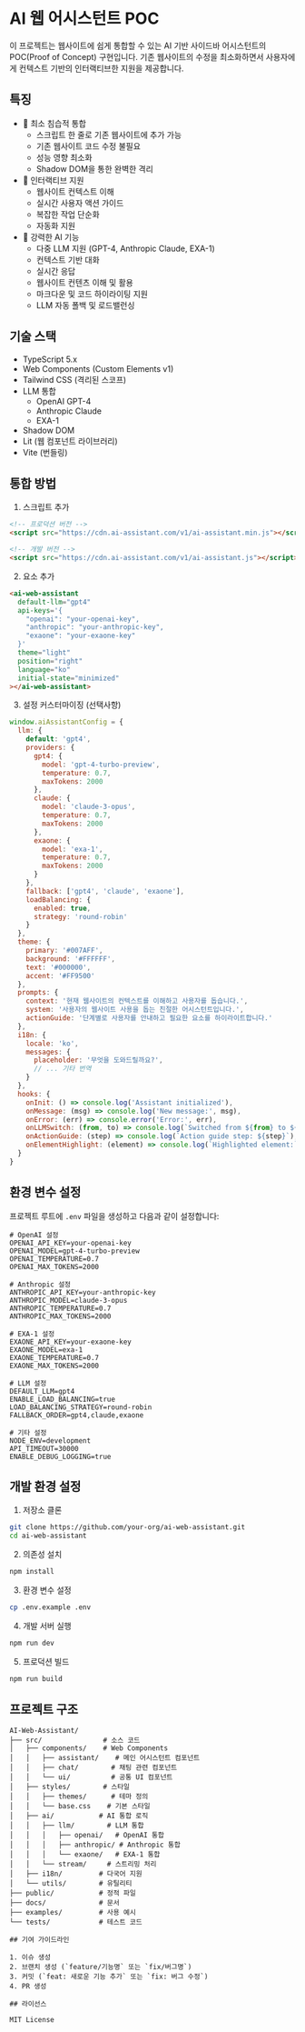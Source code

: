 # AI 웹 어시스턴트 POC

이 프로젝트는 웹사이트에 쉽게 통합할 수 있는 AI 기반 사이드바 어시스턴트의 POC(Proof of Concept) 구현입니다. 기존 웹사이트의 수정을 최소화하면서 사용자에게 컨텍스트 기반의 인터랙티브한 지원을 제공합니다.

## 특징

- 🔌 최소 침습적 통합
  - 스크립트 한 줄로 기존 웹사이트에 추가 가능
  - 기존 웹사이트 코드 수정 불필요
  - 성능 영향 최소화
  - Shadow DOM을 통한 완벽한 격리
- 🎯 인터랙티브 지원
  - 웹사이트 컨텍스트 이해
  - 실시간 사용자 액션 가이드
  - 복잡한 작업 단순화
  - 자동화 지원
- 🤖 강력한 AI 기능
  - 다중 LLM 지원 (GPT-4, Anthropic Claude, EXA-1)
  - 컨텍스트 기반 대화
  - 실시간 응답
  - 웹사이트 컨텐츠 이해 및 활용
  - 마크다운 및 코드 하이라이팅 지원
  - LLM 자동 폴백 및 로드밸런싱

## 기술 스택

- TypeScript 5.x
- Web Components (Custom Elements v1)
- Tailwind CSS (격리된 스코프)
- LLM 통합
  - OpenAI GPT-4
  - Anthropic Claude
  - EXA-1
- Shadow DOM
- Lit (웹 컴포넌트 라이브러리)
- Vite (번들링)

## 통합 방법

1. 스크립트 추가
```html
<!-- 프로덕션 버전 -->
<script src="https://cdn.ai-assistant.com/v1/ai-assistant.min.js"></script>

<!-- 개발 버전 -->
<script src="https://cdn.ai-assistant.com/v1/ai-assistant.js"></script>
```

2. 요소 추가
```html
<ai-web-assistant
  default-llm="gpt4"
  api-keys='{
    "openai": "your-openai-key",
    "anthropic": "your-anthropic-key",
    "exaone": "your-exaone-key"
  }'
  theme="light"
  position="right"
  language="ko"
  initial-state="minimized"
></ai-web-assistant>
```

3. 설정 커스터마이징 (선택사항)
```javascript
window.aiAssistantConfig = {
  llm: {
    default: 'gpt4',
    providers: {
      gpt4: {
        model: 'gpt-4-turbo-preview',
        temperature: 0.7,
        maxTokens: 2000
      },
      claude: {
        model: 'claude-3-opus',
        temperature: 0.7,
        maxTokens: 2000
      },
      exaone: {
        model: 'exa-1',
        temperature: 0.7,
        maxTokens: 2000
      }
    },
    fallback: ['gpt4', 'claude', 'exaone'],
    loadBalancing: {
      enabled: true,
      strategy: 'round-robin'
    }
  },
  theme: {
    primary: '#007AFF',
    background: '#FFFFFF',
    text: '#000000',
    accent: '#FF9500'
  },
  prompts: {
    context: '현재 웹사이트의 컨텍스트를 이해하고 사용자를 돕습니다.',
    system: '사용자의 웹사이트 사용을 돕는 친절한 어시스턴트입니다.',
    actionGuide: '단계별로 사용자를 안내하고 필요한 요소를 하이라이트합니다.'
  },
  i18n: {
    locale: 'ko',
    messages: {
      placeholder: '무엇을 도와드릴까요?',
      // ... 기타 번역
    }
  },
  hooks: {
    onInit: () => console.log('Assistant initialized'),
    onMessage: (msg) => console.log('New message:', msg),
    onError: (err) => console.error('Error:', err),
    onLLMSwitch: (from, to) => console.log(`Switched from ${from} to ${to}`),
    onActionGuide: (step) => console.log(`Action guide step: ${step}`),
    onElementHighlight: (element) => console.log(`Highlighted element:`, element)
  }
}
```

## 환경 변수 설정

프로젝트 루트에 `.env` 파일을 생성하고 다음과 같이 설정합니다:

```env
# OpenAI 설정
OPENAI_API_KEY=your-openai-key
OPENAI_MODEL=gpt-4-turbo-preview
OPENAI_TEMPERATURE=0.7
OPENAI_MAX_TOKENS=2000

# Anthropic 설정
ANTHROPIC_API_KEY=your-anthropic-key
ANTHROPIC_MODEL=claude-3-opus
ANTHROPIC_TEMPERATURE=0.7
ANTHROPIC_MAX_TOKENS=2000

# EXA-1 설정
EXAONE_API_KEY=your-exaone-key
EXAONE_MODEL=exa-1
EXAONE_TEMPERATURE=0.7
EXAONE_MAX_TOKENS=2000

# LLM 설정
DEFAULT_LLM=gpt4
ENABLE_LOAD_BALANCING=true
LOAD_BALANCING_STRATEGY=round-robin
FALLBACK_ORDER=gpt4,claude,exaone

# 기타 설정
NODE_ENV=development
API_TIMEOUT=30000
ENABLE_DEBUG_LOGGING=true
```

## 개발 환경 설정

1. 저장소 클론
```bash
git clone https://github.com/your-org/ai-web-assistant.git
cd ai-web-assistant
```

2. 의존성 설치
```bash
npm install
```

3. 환경 변수 설정
```bash
cp .env.example .env
```

4. 개발 서버 실행
```bash
npm run dev
```

5. 프로덕션 빌드
```bash
npm run build
```

## 프로젝트 구조

```
AI-Web-Assistant/
├── src/               # 소스 코드
│   ├── components/    # Web Components
│   │   ├── assistant/    # 메인 어시스턴트 컴포넌트
│   │   ├── chat/        # 채팅 관련 컴포넌트
│   │   └── ui/          # 공통 UI 컴포넌트
│   ├── styles/        # 스타일
│   │   ├── themes/      # 테마 정의
│   │   └── base.css    # 기본 스타일
│   ├── ai/           # AI 통합 로직
│   │   ├── llm/        # LLM 통합
│   │   │   ├── openai/   # OpenAI 통합
│   │   │   ├── anthropic/ # Anthropic 통합
│   │   │   └── exaone/   # EXA-1 통합
│   │   └── stream/     # 스트리밍 처리
│   ├── i18n/         # 다국어 지원
│   └── utils/        # 유틸리티
├── public/           # 정적 파일
├── docs/             # 문서
├── examples/         # 사용 예시
└── tests/            # 테스트 코드

## 기여 가이드라인

1. 이슈 생성
2. 브랜치 생성 (`feature/기능명` 또는 `fix/버그명`)
3. 커밋 (`feat: 새로운 기능 추가` 또는 `fix: 버그 수정`)
4. PR 생성

## 라이선스

MIT License 